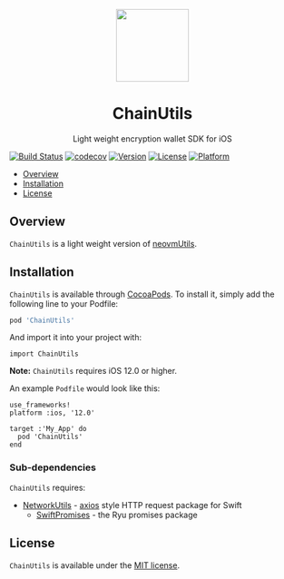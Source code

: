 <p align="center">
<img
src="https://s3.amazonaws.com/ryu-logos/RyuIcon128x128.png?"
width="128px;">
</p>

<h1 align="center">ChainUtils</h1>
<p align="center">
Light weight encryption wallet SDK for iOS
</p>

[![Build Status](https://travis-ci.com/RyuGames/ChainUtils.svg?branch=master)](https://travis-ci.com/RyuGames/ChainUtils)
[![codecov](https://codecov.io/gh/RyuGames/ChainUtils/branch/master/graph/badge.svg)](https://codecov.io/gh/RyuGames/ChainUtils)
[![Version](https://img.shields.io/cocoapods/v/ChainUtils.svg?style=flat)](https://cocoapods.org/pods/ChainUtils)
[![License](https://img.shields.io/cocoapods/l/ChainUtils.svg?style=flat)](https://cocoapods.org/pods/ChainUtils)
[![Platform](https://img.shields.io/cocoapods/p/ChainUtils.svg?style=flat)](https://cocoapods.org/pods/ChainUtils)

- [Overview](#overview)
- [Installation](#installation)
- [License](#license)

## Overview

`ChainUtils` is a light weight version of [neovmUtils](https://github.com/RyuGames/neovm-utils). 

## Installation

`ChainUtils` is available through [CocoaPods](https://cocoapods.org). To install
it, simply add the following line to your Podfile:

```ruby
pod 'ChainUtils'
```

And import it into your project with:

```
import ChainUtils
```

**Note:** `ChainUtils` requires iOS 12.0 or higher.

An example `Podfile` would look like this:

```
use_frameworks!
platform :ios, '12.0'

target :'My_App' do
  pod 'ChainUtils'
end
```

### Sub-dependencies

`ChainUtils` requires:
- [NetworkUtils](https://github.com/RyuGames/NetworkUtils) - [axios](https://github.com/axios/axios) style HTTP request package for Swift
  - [SwiftPromises](https://github.com/RyuGames/SwiftPromises) - the Ryu promises package

## License

`ChainUtils` is available under the [MIT license](./LICENSE).
